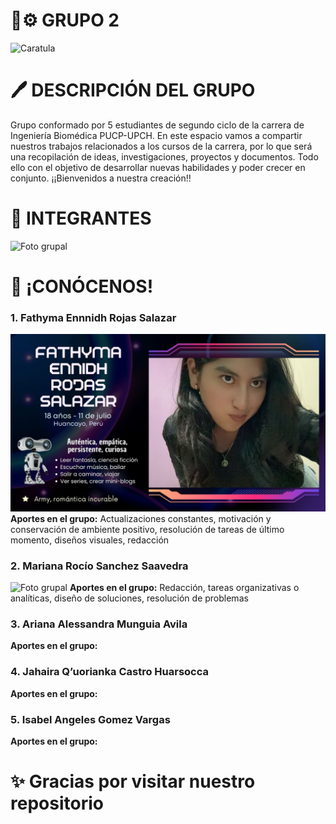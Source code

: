 # 🦾⚙️ GRUPO 2 
![Caratula](Imágenes/Biomakers.jpg)

# 🖊 DESCRIPCIÓN DEL GRUPO
Grupo conformado por 5 estudiantes de segundo ciclo de la carrera de Ingeniería Biomédica PUCP-UPCH. En este espacio vamos a compartir nuestros trabajos relacionados a los cursos de la carrera, por lo que será una recopilación de ideas, investigaciones, proyectos y documentos. Todo ello con el objetivo de desarrollar nuevas habilidades y poder crecer en conjunto. ¡¡Bienvenidos a nuestra creación!!

# 👥️ INTEGRANTES
![Foto grupal](Imágenes/Grupal.jpg)

# 📝 ¡CONÓCENOS!  
### 1. Fathyma Ennnidh Rojas Salazar
![Foto grupal](Imágenes/Fathyma.jpg)
**Aportes en el grupo:** Actualizaciones constantes, motivación y conservación de ambiente positivo, resolución de tareas de último momento, diseños visuales, redacción

### 2. Mariana Rocío Sanchez Saavedra
![Foto grupal](Imágenes/Mariana.jpg)
**Aportes en el grupo:** Redacción, tareas organizativas o analíticas, diseño de soluciones, resolución de problemas

### 3. Ariana Alessandra Munguia Avila
**Aportes en el grupo:**

### 4. Jahaira Q’uorianka Castro Huarsocca
**Aportes en el grupo:**

### 5. Isabel Angeles Gomez Vargas
**Aportes en el grupo:**

# ✨️ Gracias por visitar nuestro repositorio
